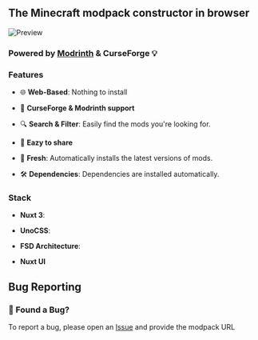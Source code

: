 ## The Minecraft modpack constructor in browser

![Preview](https://modpack-constructor.vercel.app/preview.png)

### Powered by [Modrinth](https://modrinth.com/) & CurseForge 💡

### Features

- 🌐 **Web-Based**: Nothing to install

- 🎉 **CurseForge & Modrinth support**

- 🔍 **Search & Filter**: Easily find the mods you're looking for.
- 🔗 **Eazy to share**
- 🍉 **Fresh**: Automatically installs the latest versions of mods.
- 🛠️ **Dependencies**: Dependencies are installed automatically.

### Stack

- **Nuxt 3**:

- **UnoCSS**:

- **FSD Architecture**:

- **Nuxt UI**

## Bug Reporting
### 🐛 Found a Bug?

To report a bug, please open an [Issue](https://github.com/SbokyZahodi/modpack-constructor/issues) and provide the modpack URL
